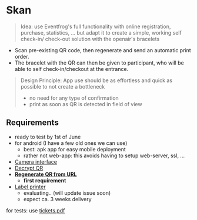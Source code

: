 # Skan 
> Idea: use Eventfrog's full functionality with online registration, purchase, statistics, ... but adapt it to create a simple, working self check-in/ check-out solution with the openair's bracelets  

- Scan pre-existing QR code, then regenerate and send an automatic print order. 
- The bracelet with the QR can then be given to participant, who will be able to self check-in/checkout at the entrance.
 
> Design Principle: App use should be as effortless and quick as possible to not create a bottleneck 
> - no need for any type of confirmation 
> - print as soon as QR is detected in field of view

## Requirements
- ready to test by 1st of June
- for android (I have a few old ones we can use)
  - best: apk app for easy mobile deployment 
  - rather not web-app: this avoids having to setup web-server, ssl, ...
- [Camera interface](skan#4)
- [Decrypt QR](skan#3)
- [**Regenerate QR from URL**](skan#2)
  - **first requirement**
- [Label printer](skan#1)
  - evaluating.. (will update issue soon)
  - expect ca. 3 weeks delivery


for tests: use [tickets.pdf](https://github.com/arnerb/skan/files/6409026/tickets.pdf)
